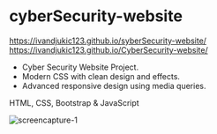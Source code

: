 # cyberSecurity-website
https://ivandjukic123.github.io/syberSecurity-website/
https://ivandjukic123.github.io/CyberSecurity-website/

- Cyber Security Website Project.
- Modern CSS with clean design and effects.
- Advanced responsive design using media queries.

HTML, CSS, Bootstrap & JavaScript


![screencapture-1](https://user-images.githubusercontent.com/98217204/150638864-7aed7d01-c53f-4a8e-a216-df924acda067.png)
